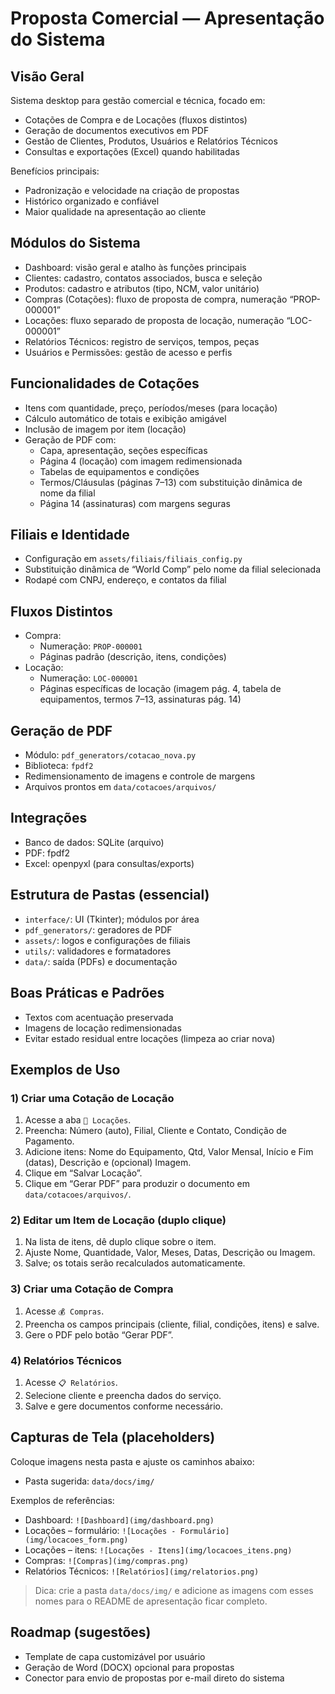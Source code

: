 # Proposta Comercial — Apresentação do Sistema

## Visão Geral
Sistema desktop para gestão comercial e técnica, focado em:
- Cotações de Compra e de Locações (fluxos distintos)
- Geração de documentos executivos em PDF
- Gestão de Clientes, Produtos, Usuários e Relatórios Técnicos
- Consultas e exportações (Excel) quando habilitadas

Benefícios principais:
- Padronização e velocidade na criação de propostas
- Histórico organizado e confiável
- Maior qualidade na apresentação ao cliente

## Módulos do Sistema
- Dashboard: visão geral e atalho às funções principais
- Clientes: cadastro, contatos associados, busca e seleção
- Produtos: cadastro e atributos (tipo, NCM, valor unitário)
- Compras (Cotações): fluxo de proposta de compra, numeração “PROP-000001”
- Locações: fluxo separado de proposta de locação, numeração “LOC-000001”
- Relatórios Técnicos: registro de serviços, tempos, peças
- Usuários e Permissões: gestão de acesso e perfis

## Funcionalidades de Cotações
- Itens com quantidade, preço, períodos/meses (para locação)
- Cálculo automático de totais e exibição amigável
- Inclusão de imagem por item (locação)
- Geração de PDF com:
  - Capa, apresentação, seções específicas
  - Página 4 (locação) com imagem redimensionada
  - Tabelas de equipamentos e condições
  - Termos/Cláusulas (páginas 7–13) com substituição dinâmica de nome da filial
  - Página 14 (assinaturas) com margens seguras

## Filiais e Identidade
- Configuração em `assets/filiais/filiais_config.py`
- Substituição dinâmica de “World Comp” pelo nome da filial selecionada
- Rodapé com CNPJ, endereço, e contatos da filial

## Fluxos Distintos
- Compra:
  - Numeração: `PROP-000001`
  - Páginas padrão (descrição, itens, condições)
- Locação:
  - Numeração: `LOC-000001`
  - Páginas específicas de locação (imagem pág. 4, tabela de equipamentos, termos 7–13, assinaturas pág. 14)

## Geração de PDF
- Módulo: `pdf_generators/cotacao_nova.py`
- Biblioteca: `fpdf2`
- Redimensionamento de imagens e controle de margens
- Arquivos prontos em `data/cotacoes/arquivos/`

## Integrações
- Banco de dados: SQLite (arquivo)
- PDF: fpdf2
- Excel: openpyxl (para consultas/exports)

## Estrutura de Pastas (essencial)
- `interface/`: UI (Tkinter); módulos por área
- `pdf_generators/`: geradores de PDF
- `assets/`: logos e configurações de filiais
- `utils/`: validadores e formatadores
- `data/`: saída (PDFs) e documentação

## Boas Práticas e Padrões
- Textos com acentuação preservada
- Imagens de locação redimensionadas
- Evitar estado residual entre locações (limpeza ao criar nova)

## Exemplos de Uso
### 1) Criar uma Cotação de Locação
1. Acesse a aba `📄 Locações`.
2. Preencha: Número (auto), Filial, Cliente e Contato, Condição de Pagamento.
3. Adicione itens: Nome do Equipamento, Qtd, Valor Mensal, Início e Fim (datas), Descrição e (opcional) Imagem.
4. Clique em “Salvar Locação”.
5. Clique em “Gerar PDF” para produzir o documento em `data/cotacoes/arquivos/`.

### 2) Editar um Item de Locação (duplo clique)
1. Na lista de itens, dê duplo clique sobre o item.
2. Ajuste Nome, Quantidade, Valor, Meses, Datas, Descrição ou Imagem.
3. Salve; os totais serão recalculados automaticamente.

### 3) Criar uma Cotação de Compra
1. Acesse `💰 Compras`.
2. Preencha os campos principais (cliente, filial, condições, itens) e salve.
3. Gere o PDF pelo botão “Gerar PDF”.

### 4) Relatórios Técnicos
1. Acesse `📋 Relatórios`.
2. Selecione cliente e preencha dados do serviço.
3. Salve e gere documentos conforme necessário.

## Capturas de Tela (placeholders)
Coloque imagens nesta pasta e ajuste os caminhos abaixo:
- Pasta sugerida: `data/docs/img/`

Exemplos de referências:
- Dashboard: `![Dashboard](img/dashboard.png)`
- Locações – formulário: `![Locações - Formulário](img/locacoes_form.png)`
- Locações – itens: `![Locações - Itens](img/locacoes_itens.png)`
- Compras: `![Compras](img/compras.png)`
- Relatórios Técnicos: `![Relatórios](img/relatorios.png)`

> Dica: crie a pasta `data/docs/img/` e adicione as imagens com esses nomes para o README de apresentação ficar completo.

## Roadmap (sugestões)
- Template de capa customizável por usuário
- Geração de Word (DOCX) opcional para propostas
- Conector para envio de propostas por e-mail direto do sistema